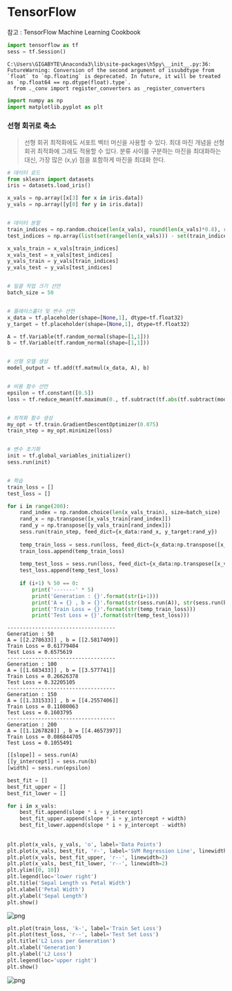 
# TensorFlow

참고 : TensorFlow Machine Learning Cookbook


```python
import tensorflow as tf
sess = tf.Session()
```

    C:\Users\GIGABYTE\Anaconda3\lib\site-packages\h5py\__init__.py:36: FutureWarning: Conversion of the second argument of issubdtype from `float` to `np.floating` is deprecated. In future, it will be treated as `np.float64 == np.dtype(float).type`.
      from ._conv import register_converters as _register_converters
    


```python
import numpy as np
import matplotlib.pyplot as plt
```

### 선형 회귀로 축소
> 선형 회귀 최적화에도 서포트 벡터 머신을 사용할 수 있다.
> 최대 마진 개념을 선형 회귀 최적화에 그래도 적용할 수 있다. 
> 분류 사이를 구분하는 마진을 최대화하는 대신, 가장 많은 (x,y) 점을 포함하게 마진을 최대화 한다.


```python
# 데이터 로드
from sklearn import datasets
iris = datasets.load_iris()

x_vals = np.array([x[3] for x in iris.data])
y_vals = np.array([y[0] for y in iris.data])


# 데이터 분할
train_indices = np.random.choice(len(x_vals), round(len(x_vals)*0.8), replace=False)
test_indices = np.array(list(set(range(len(x_vals))) - set(train_indices)))

x_vals_train = x_vals[train_indices]
x_vals_test = x_vals[test_indices]
y_vals_train = y_vals[train_indices]
y_vals_test = y_vals[test_indices]


# 일괄 작업 크기 선언
batch_size = 50


# 플레이스홀더 및 변수 선언
x_data = tf.placeholder(shape=[None,1], dtype=tf.float32)
y_target = tf.placeholder(shape=[None,1], dtype=tf.float32)

A = tf.Variable(tf.random_normal(shape=[1,1]))
b = tf.Variable(tf.random_normal(shape=[1,1]))


# 선형 모델 생성
model_output = tf.add(tf.matmul(x_data, A), b)


# 비용 함수 선언
epsilon = tf.constant([0.5])
loss = tf.reduce_mean(tf.maximum(0., tf.subtract(tf.abs(tf.subtract(model_output, y_target)), epsilon)))


# 최적화 함수 생성
my_opt = tf.train.GradientDescentOptimizer(0.075)
train_step = my_opt.minimize(loss)


# 변수 초기화
init = tf.global_variables_initializer()
sess.run(init)


# 학습
train_loss = []
test_loss = []

for i in range(200):
    rand_index = np.random.choice(len(x_vals_train), size=batch_size)
    rand_x = np.transpose([x_vals_train[rand_index]])
    rand_y = np.transpose([y_vals_train[rand_index]])
    sess.run(train_step, feed_dict={x_data:rand_x, y_target:rand_y})
    
    temp_train_loss = sess.run(loss, feed_dict={x_data:np.transpose([x_vals_train]), y_target:np.transpose([y_vals_train])})
    train_loss.append(temp_train_loss)
    
    temp_test_loss = sess.run(loss, feed_dict={x_data:np.transpose([x_vals_test]), y_target:np.transpose([y_vals_test])})
    test_loss.append(temp_test_loss)
    
    if (i+1) % 50 == 0:
        print('-------' * 5)
        print('Generation : {}'.format(str(i+1)))
        print('A = {} , b = {}'.format(str(sess.run(A)), str(sess.run(b))))
        print('Train Loss = {}'.format(str(temp_train_loss)))
        print('Test Loss = {}'.format(str(temp_test_loss)))
```

    -----------------------------------
    Generation : 50
    A = [[2.278633]] , b = [[2.5817409]]
    Train Loss = 0.61779404
    Test Loss = 0.6575619
    -----------------------------------
    Generation : 100
    A = [[1.683433]] , b = [[3.577741]]
    Train Loss = 0.26626378
    Test Loss = 0.32205105
    -----------------------------------
    Generation : 150
    A = [[1.331533]] , b = [[4.2557406]]
    Train Loss = 0.11080063
    Test Loss = 0.1603795
    -----------------------------------
    Generation : 200
    A = [[1.1267828]] , b = [[4.4657397]]
    Train Loss = 0.086844705
    Test Loss = 0.1055491
    


```python
[[slope]] = sess.run(A)
[[y_intercept]] = sess.run(b)
[width] = sess.run(epsilon)

best_fit = []
best_fit_upper = []
best_fit_lower = []

for i in x_vals:
    best_fit.append(slope * i + y_intercept)
    best_fit_upper.append(slope * i + y_intercept + width)
    best_fit_lower.append(slope * i + y_intercept - width)
    
    
plt.plot(x_vals, y_vals, 'o', label='Data Points')
plt.plot(x_vals, best_fit, 'r-', label='SVM Regression Line', linewidth=3)
plt.plot(x_vals, best_fit_upper, 'r--', linewidth=2)
plt.plot(x_vals, best_fit_lower, 'r--', linewidth=2)
plt.ylim([0, 10])
plt.legend(loc='lower right')
plt.title('Sepal Length vs Petal Width')
plt.xlabel('Petal Width')
plt.ylabel('Sepal Length')
plt.show()
```


![png](output_6_0.png)



```python
plt.plot(train_loss, 'k-', label='Train Set Loss')
plt.plot(test_loss, 'r--', label='Test Set Loss')
plt.title('L2 Loss per Generation')
plt.xlabel('Generation')
plt.ylabel('L2 Loss')
plt.legend(loc='upper right')
plt.show()
```


![png](output_7_0.png)

